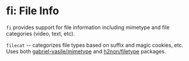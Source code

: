 # fi: File Info

`fi` provides support for file information including mimetype and file categories (video, text, etc).

`filecat` -- categorizes file types based on suffix and magic cookies, etc.  Uses both [gabriel-vasile/mimetype](https://github.com/gabriel-vasile/mimetype) and [h2non/filetype](https://github.com/h2non/filetype) packages.

